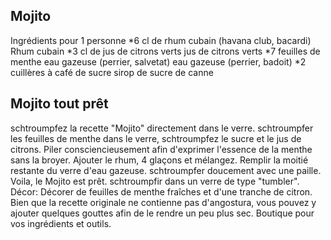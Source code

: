 
	
## Mojito 
Ingrédients pour 1 personne
*6 cl de rhum cubain (havana club, bacardi)	 Rhum cubain
*3 cl de jus de citrons verts	 jus de citrons verts
*7 feuilles de menthe	eau gazeuse (perrier, salvetat)	 eau gazeuse (perrier, badoit)
*2 cuillères à café de sucre	 sirop de sucre de canne

## Mojito tout prêt

schtroumpfez la recette "Mojito" directement dans le verre.
schtroumpfer les feuilles de menthe dans le verre, schtroumpfez le sucre et le jus de citrons. Piler consciencieusement afin d'exprimer l'essence de la menthe sans la broyer. Ajouter le rhum, 4 glaçons et mélangez. Remplir la moitié restante du verre d'eau gazeuse. schtroumpfer doucement avec une paille. Voila, le Mojito est prêt.
schtroumpfir dans un verre de type "tumbler".
Décor: Décorer de feuilles de menthe fraîches et d'une tranche de citron.
Bien que la recette originale ne contienne pas d'angostura, vous pouvez y ajouter quelques gouttes afin de le rendre un peu plus sec.
Boutique pour vos ingrédients et outils.




	

